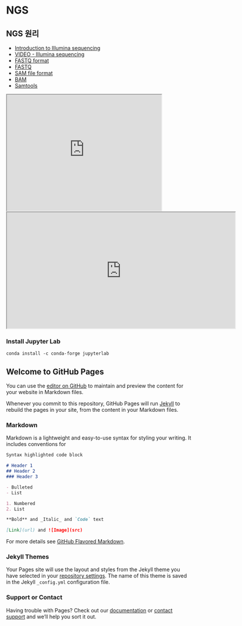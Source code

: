 
# NGS
## NGS 원리
* [Introduction to Illumina sequencing](https://www.illumina.com/content/dam/illumina-marketing/documents/products/illumina_sequencing_introduction.pdf)
* [VIDEO - Illumina sequencing](https://www.youtube.com/watch?v=9YxExTSwgPM)
* [FASTQ format](https://en.wikipedia.org/wiki/FASTQ_format)
* [FASTQ](https://databricks.com/blog/2016/05/24/parallelizing-genome-variant-analysis.html)
* [SAM file format](https://en.wikipedia.org/wiki/SAM_(file_format))
* [BAM](https://en.wikipedia.org/wiki/Binary_Alignment_Map)
* [Samtools](https://samtools.github.io/hts-specs/SAMv1.pdf)

<iframe width="420" height="315"
src="https://www.youtube.com/watch?v=9YxExTSwgPM">
</iframe>

<div align="center">
    <iframe width="620" height="315"
        src="https://www.youtube.com/embed/TDOH-VHfejI">
    </iframe>
</div>


### Install Jupyter Lab
`conda install -c conda-forge jupyterlab`


## Welcome to GitHub Pages

You can use the [editor on GitHub](https://github.com/jinhokim80/DM/edit/master/README.md) to maintain and preview the content for your website in Markdown files.

Whenever you commit to this repository, GitHub Pages will run [Jekyll](https://jekyllrb.com/) to rebuild the pages in your site, from the content in your Markdown files.

### Markdown

Markdown is a lightweight and easy-to-use syntax for styling your writing. It includes conventions for

```markdown
Syntax highlighted code block

# Header 1
## Header 2
### Header 3

- Bulleted
- List

1. Numbered
2. List

**Bold** and _Italic_ and `Code` text

[Link](url) and ![Image](src)
```

For more details see [GitHub Flavored Markdown](https://guides.github.com/features/mastering-markdown/).

### Jekyll Themes

Your Pages site will use the layout and styles from the Jekyll theme you have selected in your [repository settings](https://github.com/jinhokim80/DM/settings). The name of this theme is saved in the Jekyll `_config.yml` configuration file.

### Support or Contact

Having trouble with Pages? Check out our [documentation](https://help.github.com/categories/github-pages-basics/) or [contact support](https://github.com/contact) and we’ll help you sort it out.
